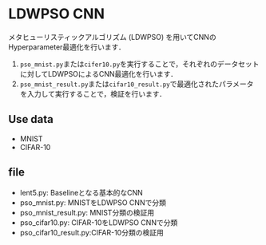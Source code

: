 # LDWPSO CNN

メタヒューリスティックアルゴリズム (LDWPSO) を用いてCNNのHyperparameter最適化を行います．  

1. ``pso_mnist.py``または``cifer10.py``を実行することで，それぞれのデータセットに対してLDWPSOによるCNN最適化を行います．
2. ``pso_mnist_result.py``または``cifar10_result.py``で最適化されたパラメータを入力して実行することで，検証を行います．

## Use data

- MNIST
- CIFAR-10

## file

- lent5.py: Baselineとなる基本的なCNN
- pso_mnist.py: MNISTをLDWPSO CNNで分類
- pso_mnist_result.py: MNIST分類の検証用
- pso_cifar10.py: CIFAR-10をLDWPSO CNNで分類
- pso_cifar10_result.py:CIFAR-10分類の検証用